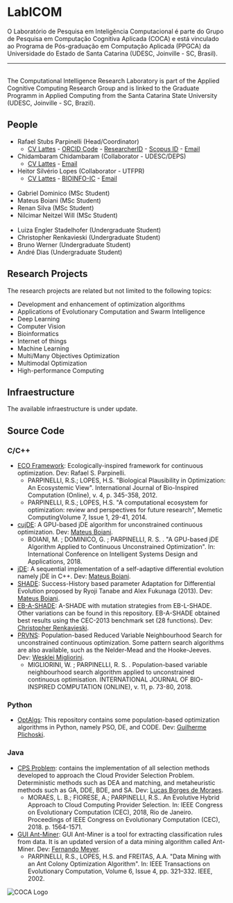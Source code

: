 # LabICOM

<p>O Laboratório de Pesquisa em Inteligência Computacional é parte do Grupo de Pesquisa em Computação Cognitiva Aplicada (COCA) e está vinculado ao Programa de Pós-graduação em Computação Aplicada (PPGCA) da Universidade do Estado de Santa Catarina (UDESC, Joinville - SC, Brasil).
<br>
<hr>
<br>
The Computational Intelligence Research Laboratory is part of the Applied Cognitive Computing Research Group and is linked to the Graduate Programm in Applied Computing from the Santa Catarina State University (UDESC, Joinville - SC, Brazil).</p>

## People

<ul>
<li>Rafael Stubs Parpinelli (Head/Coordinator)
<ul><li>
<a href="http://lattes.cnpq.br/4456007001373501" target="_blank" rel="noopener">CV Lattes</a> - <a href="https://orcid.org/0000-0001-7326-5032" target="_blank" rel="noopener">ORCID Code</a> - <a href="http://www.researcherid.com/rid/F-8282-2016" target="_blank" rel="noopener">ResearcherID</a> - <a href="https://www.scopus.com/authid/detail.uri?authorId=6508048317" target="_blank" rel="noopener">Scopus ID</a> - <a href="mailto:rafael.parpinelli@udesc.br">Email</a>
</li></ul>
</li>  
<li>Chidambaram Chidambaram (Collaborator - UDESC/DEPS)
<ul><li>
<a href="http://lattes.cnpq.br/0500245520662573" target="_blank" rel="noopener">CV Lattes</a> - <a href="mailto:chidambaram@udesc.br">Email</a>
</li></ul>
</li> 
<li>Heitor Silvério Lopes (Collaborator - UTFPR)
<ul><li>
<a href="http://lattes.cnpq.br/4045818083957064" target="_blank" rel="noopener">CV Lattes</a> - <a href="http://bioinfo.cpgei.ct.utfpr.edu.br" target="_blank" rel="noopener">BIOINFO-IC</a> - <a href="mailto:hslopes@utfpr.edu.br">Email</a>
</li></ul>
</li>

<br>
<li>Gabriel Dominico (MSc Student)</li>
<li>Mateus Boiani (MSc Student)</li>
<li>Renan Silva (MSc Student)</li>
<li>Nilcimar Neitzel Will (MSc Student)</li>
<br>
<li>Luiza Engler Stadelhofer (Undergraduate Student)</li>
<li>Christopher Renkavieski (Undergraduate Student)</li>
<li>Bruno Werner (Undergraduate Student)</li>  
<li>André Dias (Undergraduate Student)</li>  
</ul>

## Research Projects

<p>The research projects are related but not limited to the following topics:</p>
<ul>
<li title="" data-original-title="">Development and enhancement of optimization algorithms</li>
<li title="" data-original-title="">Applications of Evolutionary Computation and Swarm Intelligence</li>  
<li title="" data-original-title="">Deep Learning</li>
<li title="" data-original-title="">Computer Vision</li>
<li title="" data-original-title="">Bioinformatics</li>
<li title="" data-original-title="">Internet of things</li>    
<li title="" data-original-title="">Machine Learning</li>
<li title="" data-original-title="">Multi/Many Objectives Optimization</li>
<li title="" data-original-title="">Multimodal Optimization</li>
<li title="" data-original-title="">High-performance Computing</li>
</ul>

## Infraestructure

The available infraestructure is under update.

## Source Code

### C/C++
<ul>
<li><a href="https://github.com/cocalabs/ECO-framework" target="_blank" rel="noopener">ECO Framework</a>: Ecologically-inspired framework for continuous optimization. Dev: Rafael S. Parpinelli.
<ul>
<li>PARPINELLI, R.S.; LOPES, H.S. "Biological Plausibility in Optimization: An Ecosystemic View". International Journal of Bio-Inspired Computation (Online), v. 4, p. 345-358, 2012.</li>
<li>PARPINELLI, R.S.; LOPES, H.S. "A computational ecosystem for optimization: review and perspectives for future research", Memetic ComputingVolume 7, Issue 1, 29-41, 2014.</li>
</ul>
</li>
  
<li><a href="https://mateuz.github.io/cujDE/" target="_blank" rel="noopener">cujDE</a>: A GPU-based jDE algorithm for unconstrained continuous optimization. Dev: <a href="https://github.com/mateuz/" target="_blank" rel="noopener">Mateus Boiani</a>.
<ul>
<li>
<div class="layout-cell-pad-5">BOIANI, M. ; DOMINICO, G. ; PARPINELLI, R. S. . "A GPU-based jDE Algorithm Applied to Continuous Unconstrained Optimization". In: International Conference on Intelligent Systems Design and Applications, 2018.</div>
</li>
</ul>
</li>

<li><a href="https://github.com/mateuz/jDE" target="_blank" rel="noopener">jDE</a>: A sequential implementation of a self-adaptive differential evolution namely jDE in C++. Dev: <a href="https://github.com/mateuz/" target="_blank" rel="noopener">Mateus Boiani</a>.</li>

<li><a href="https://github.com/mateuz/SHADE" target="_blank" rel="noopener">SHADE</a>: <span class="text-gray-dark mr-2">Success-History based parameter Adaptation for Differential Evolution proposed by Ryoji Tanabe and Alex Fukunaga (2013).</span> Dev: <a href="https://github.com/mateuz/" target="_blank" rel="noopener">Mateus Boiani</a>.</li>

<li><a href="https://github.com/ChrisRenka/TCC" target="_blank" rel="noopener">EB-A-SHADE</a>: <span class="text-gray-dark mr-2">A-SHADE with mutation strategies from EB-L-SHADE. Other variations can be found in this repository. EB-A-SHADE obtained best results using the CEC-2013 benchmark set (28 functions).</span> Dev: <a href="https://github.com/ChrisRenka/" target="_blank" rel="noopener">Christopher Renkavieski</a>.</li>  

<li><span class="text-gray-dark mr-2"><a href="https://github.com/wesklei/PRVNS" target="_blank" rel="noopener">PRVNS</a>: Population-based Reduced Variable Neighbourhood Search for unconstrained continuous optimization. Some pattern search algorithms are also available, such as the Nelder-Mead and the Hooke-Jeeves.</span>  Dev: <a href="https://github.com/wesklei/" target="_blank" rel="noopener">Wesklei Migliorini</a>.
<ul>
<li>
<div class="layout-cell-pad-5">MIGLIORINI, W. ; PARPINELLI, R. S. . Population-based variable neighbourhood search algorithm applied to unconstrained continuous optimisation. INTERNATIONAL JOURNAL OF BIO-INSPIRED COMPUTATION (ONLINE), v. 11, p. 73-80, 2018.</div>
</li>
</ul>
</li>

</ul>

### Python
<ul>
<li><a href="https://github.com/gplichoski/OptimizationAlgorithms" target="_blank" rel="noopener">OptAlgs</a>: <span class="text-gray-dark mr-2">This repository contains some population-based optimization algorithms in Python, namely PSO, DE, and CODE.</span> Dev: <a href="https://github.com/gplichoski/" target="_blank" rel="noopener">Guilherme Plichoski</a>.</li>
</ul>

### Java
<ul>
  
<li><a href="https://github.com/LBMbr/SelectionMethodsProject" target="_blank" rel="noopener">CPS Problem</a>: contains the implementation of all selection methods developed to approach the Cloud Provider Selection Problem. Deterministic methods such as DEA and matching, and metaheuristic methods such as GA, DDE, BDE, and SA. Dev: <a href="https://github.com/LBMbr/" target="_blank" rel="noopener">Lucas Borges de Moraes</a>.
<ul>
<li>MORAES, L. B.; FIORESE, A.; PARPINELLI, R.S.. An Evolutive Hybrid Approach to Cloud Computing Provider Selection. In: IEEE Congress on Evolutionary Computation (CEC), 2018, Rio de Janeiro. Proceedings of IEEE Congress on Evolutionary Computation (CEC), 2018. p. 1564-1571.</li>
</ul>
</li>

<li><a href="https://github.com/fernandomeyer/GUI-Ant-Miner" target="_blank" rel="noopener">GUI Ant-Miner</a>: GUI Ant-Miner is a tool for extracting classification rules from data. It is an updated version of a data mining algorithm called Ant-Miner. Dev: <a href="https://github.com/fernandomeyer/" target="_blank" rel="noopener">Fernando Meyer</a>.
<ul>
<li>PARPINELLI, R.S., LOPES, H.S. and FREITAS, A.A. "Data Mining with an Ant Colony Optimization Algorithm". In: IEEE Transactions on Evolutionary Computation, Volume 6, Issue 4, pp. 321&ndash;332. IEEE, 2002.</li>
</ul>
</li>

</ul>


<p><img style="display: block; margin-left: auto; margin-right: auto;" src="https://icomlab.github.io/img/logo2.jpg" alt="COCA Logo" /></p>

